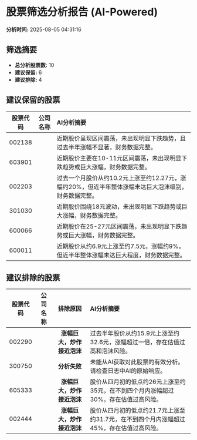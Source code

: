 # 股票筛选分析报告 (AI-Powered)

**分析时间:** 2025-08-05 04:31:16

## 筛选摘要

- **总分析股票数:** 10
- **建议保留:** 6
- **建议排除:** 4

## 建议保留的股票

| 股票代码 | 公司名称 | AI分析摘要 |
|:---:|:---:|:---|
| 002138 |  | 近期股价呈现区间震荡，未出现明显下跌趋势，且过去半年涨幅不显著，财务数据完整。 |
| 603901 |  | 近期股价主要在10-11元区间震荡，未出现明显下跌趋势或巨大涨幅，财务数据完整。 |
| 002203 |  | 过去一个月股价从约10.2元上涨至约12.27元，涨幅约20%，但近半年整体涨幅未达巨大泡沫级别，财务数据完整。 |
| 301030 |  | 近期股价围绕18元波动，未出现明显下跌趋势或巨大涨幅，财务数据完整。 |
| 600066 |  | 近期股价在25-27元区间震荡，未出现明显下跌趋势或巨大涨幅，财务数据完整。 |
| 600011 |  | 近期股价从约6.9元上涨至约7.5元，涨幅约9%，但近半年整体涨幅未达巨大程度，财务数据完整。 |

## 建议排除的股票

| 股票代码 | 公司名称 | 排除原因 | AI分析摘要 |
|:---:|:---:|:---:|:---|
| 002290 |  | **涨幅巨大，炒作接近泡沫** | 过去半年股价从约15.9元上涨至约32.6元，涨幅超过一倍，存在估值过高和泡沫风险。 |
| 300750 |  | **分析失败** | 未能从AI获取对此股票的有效分析。请检查日志中AI的原始响应。 |
| 605333 |  | **涨幅巨大，炒作接近泡沫** | 股价从四月初的低点约26元上涨至约35元，在不到四个月内涨幅超过30%，存在估值过高风险。 |
| 002444 |  | **涨幅巨大，炒作接近泡沫** | 股价从四月初的低点约21.7元上涨至约31.7元，在不到四个月内涨幅超过45%，存在估值过高风险。 |
